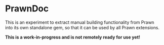 # PrawnDoc

This is an experiment to extract manual building functionality from Prawn into
its own standalone gem, so that it can be used by all Prawn extensions.

**This is a work-in-progress and is not remotely ready for use yet!**
